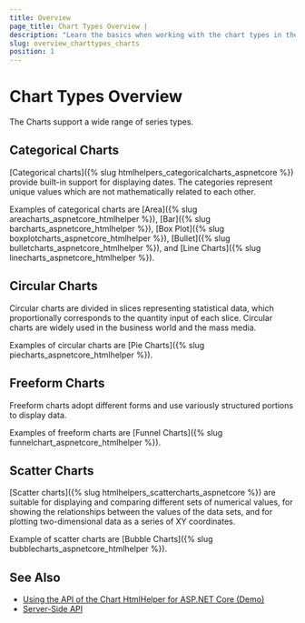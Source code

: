 ```yaml
---
title: Overview
page_title: Chart Types Overview |
description: "Learn the basics when working with the chart types in the Telerik UI for ASP.NET Core suite."
slug: overview_charttypes_charts
position: 1
---
```


# Chart Types Overview

The Charts support a wide range of series types.

## Categorical Charts

[Categorical charts]({% slug htmlhelpers_categoricalcharts_aspnetcore %}) provide built-in support for displaying dates. The categories represent unique values which are not mathematically related to each other.</p>

Examples of categorical charts are [Area]({% slug areacharts_aspnetcore_htmlhelper %}), [Bar]({% slug barcharts_aspnetcore_htmlhelper %}), [Box Plot]({% slug boxplotcharts_aspnetcore_htmlhelper %}), [Bullet]({% slug bulletcharts_aspnetcore_htmlhelper %}), and [Line Charts]({% slug linecharts_aspnetcore_htmlhelper %}).

## Circular Charts

Circular charts are divided in slices representing statistical data, which proportionally corresponds to the quantity input of each slice. Circular charts are widely used in the business world and the mass media.

Examples of circular charts are [Pie Charts]({% slug piecharts_aspnetcore_htmlhelper %}).

## Freeform Charts

Freeform charts adopt different forms and use variously structured portions to display data.

Examples of freeform charts are [Funnel Charts]({% slug funnelchart_aspnetcore_htmlhelper %}).

## Scatter Charts

[Scatter charts]({% slug htmlhelpers_scattercharts_aspnetcore %}) are suitable for displaying and comparing different sets of numerical values, for showing the relationships between the values of the data sets, and for plotting two-dimensional data as a series of XY coordinates.

Example of scatter charts are [Bubble Charts]({% slug bubblecharts_aspnetcore_htmlhelper %}).

## See Also

* [Using the API of the Chart HtmlHelper for ASP.NET Core (Demo)](https://demos.telerik.com/aspnet-core/chart-api/index)
* [Server-Side API](/api/chart)
